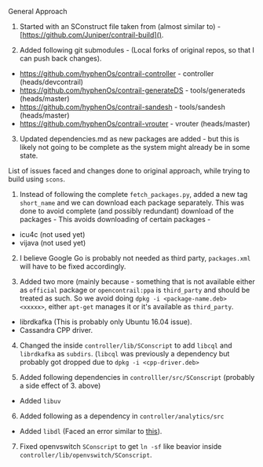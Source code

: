 
General Approach

1. Started with an SConstruct file taken from (almost similar to) - [https://github.com/Juniper/contrail-build]().

2. Added following git submodules - (Local forks of original repos, so that I can push back changes).

 * https://github.com/hyphenOs/contrail-controller - controller (heads/devcontrail)
 * https://github.com/hyphenOs/contrail-generateDS - tools/generateds (heads/master)
 * https://github.com/hyphenOs/contrail-sandesh    - tools/sandesh (heads/master)
 * https://github.com/hyphenOs/contrail-vrouter    - vrouter (heads/master)

3. Updated dependencies.md as new packages are added - but this is likely not going to be complete as the system might already be in some state.

List of issues faced and changes done to original approach, while trying to build using `scons`.

1. Instead of following the complete `fetch_packages.py`, added a new tag `short_name` and we can download each package separately. This was done to avoid complete (and possibly redundant) download of the packages - This avoids downloading of certain packages -
  - icu4c (not used yet)
  - vijava (not used yet)

2. I believe Google Go is probably not needed as third party, `packages.xml` will have to be fixed accordingly.

3. Added two more (mainly because - something that is not available either as `official` package or `opencontrail:ppa` is `third_party` and should be treated as such. So we avoid doing `dpkg -i <package-name.deb> <xxxxx>`, either `apt-get` manages it or it's available as `third_party`.
  - librdkafka  (This is probably only Ubuntu 16.04 issue).
  - Cassandra CPP driver.

4. Changed the inside `controller/lib/SConscript` to add `libcql` and `librdkafka` as `subdirs`. (`libcql` was previously a dependency but probably got dropped due to `dpkg -i <cpp-driver.deb>`

5. Added following dependencies in `controlller/src/SConscript` (probably a side effect of 3. above)
  - Added `libuv`

6. Added following as a dependency in `controller/analytics/src`
  - Added `libdl` (Faced an error similar to [this](https://askubuntu.com/questions/334884/while-compiling-truecrypt-i-get-undefined-reference-to-symbol-dlcloseglibc)).

7. Fixed openvswitch `SConscript` to get `ln -sf` like beavior inside `controller/lib/openvswitch/SConscript`.


